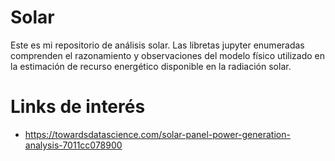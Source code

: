 # Solar

Este es mi repositorio de análisis solar. Las libretas jupyter enumeradas comprenden el razonamiento y observaciones del modelo físico utilizado en la estimación de recurso energético disponible en la radiación solar.

# Links de interés

- https://towardsdatascience.com/solar-panel-power-generation-analysis-7011cc078900